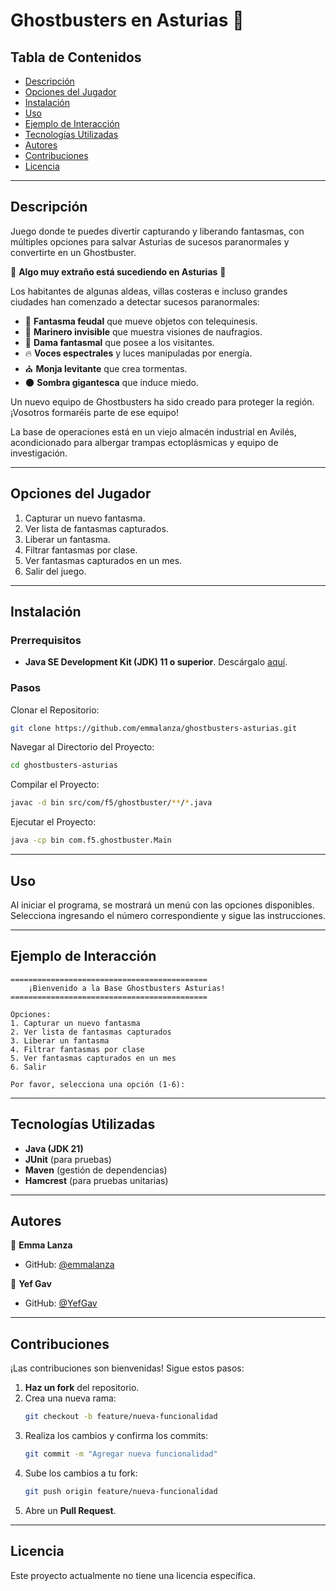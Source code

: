# Ghostbusters en Asturias 👻


## Tabla de Contenidos
- [Descripción](#descripción)
- [Opciones del Jugador](#opciones-del-jugador)
- [Instalación](#instalación)
- [Uso](#uso)
- [Ejemplo de Interacción](#ejemplo-de-interacción)
- [Tecnologías Utilizadas](#tecnologías-utilizadas)
- [Autores](#autores)
- [Contribuciones](#contribuciones)
- [Licencia](#licencia)

---

## Descripción

Juego donde te puedes divertir capturando y liberando fantasmas, con múltiples opciones para salvar Asturias de sucesos paranormales y convertirte en un Ghostbuster.

🚨 **Algo muy extraño está sucediendo en Asturias** 🚨

Los habitantes de algunas aldeas, villas costeras e incluso grandes ciudades han comenzado a detectar sucesos paranormales:

- 👻 **Fantasma feudal** que mueve objetos con telequinesis.
- 🌊 **Marinero invisible** que muestra visiones de naufragios.
- 🏰 **Dama fantasmal** que posee a los visitantes.
- 🔥 **Voces espectrales** y luces manipuladas por energía.
- ⛪ **Monja levitante** que crea tormentas.
- 🌑 **Sombra gigantesca** que induce miedo.

Un nuevo equipo de Ghostbusters ha sido creado para proteger la región. ¡Vosotros formaréis parte de ese equipo!

La base de operaciones está en un viejo almacén industrial en Avilés, acondicionado para albergar trampas ectoplásmicas y equipo de investigación.

---

## Opciones del Jugador

1. Capturar un nuevo fantasma.
2. Ver lista de fantasmas capturados.
3. Liberar un fantasma.
4. Filtrar fantasmas por clase.
5. Ver fantasmas capturados en un mes.
6. Salir del juego.

---

## Instalación

### Prerrequisitos
- **Java SE Development Kit (JDK) 11 o superior**. Descárgalo [aquí](https://www.oracle.com/java/technologies/javase-downloads.html).

### Pasos

Clonar el Repositorio:
```bash
git clone https://github.com/emmalanza/ghostbusters-asturias.git
```

Navegar al Directorio del Proyecto:
```bash
cd ghostbusters-asturias
```

Compilar el Proyecto:
```bash
javac -d bin src/com/f5/ghostbuster/**/*.java
```

Ejecutar el Proyecto:
```bash
java -cp bin com.f5.ghostbuster.Main
```

---

## Uso

Al iniciar el programa, se mostrará un menú con las opciones disponibles. Selecciona ingresando el número correspondiente y sigue las instrucciones.

---

## Ejemplo de Interacción
```plaintext
============================================
    ¡Bienvenido a la Base Ghostbusters Asturias!
============================================

Opciones:
1. Capturar un nuevo fantasma
2. Ver lista de fantasmas capturados
3. Liberar un fantasma
4. Filtrar fantasmas por clase
5. Ver fantasmas capturados en un mes
6. Salir

Por favor, selecciona una opción (1-6):
```

---

## Tecnologías Utilizadas

- **Java (JDK 21)**
- **JUnit** (para pruebas)
- **Maven** (gestión de dependencias)
- **Hamcrest** (para pruebas unitarias)

---

## Autores

👤 **Emma Lanza**
- GitHub: [@emmalanza](https://github.com/emmalanza)

👤 **Yef Gav**
- GitHub: [@YefGav](https://github.com/YefGav)

---

## Contribuciones

¡Las contribuciones son bienvenidas! Sigue estos pasos:

1. **Haz un fork** del repositorio.
2. Crea una nueva rama:
   ```bash
   git checkout -b feature/nueva-funcionalidad
   ```
3. Realiza los cambios y confirma los commits:
   ```bash
   git commit -m "Agregar nueva funcionalidad"
   ```
4. Sube los cambios a tu fork:
   ```bash
   git push origin feature/nueva-funcionalidad
   ```
5. Abre un **Pull Request**.

---

## Licencia

Este proyecto actualmente no tiene una licencia específica.

